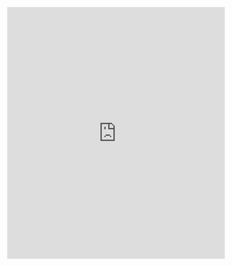 <iframe width="100%" height="583" frameborder="0"
  src="https://observablehq.com/embed/@bastosluis/vega-lite-api-exercicios-2022?cells=hp_bar%2Chp_scatter"></iframe>
